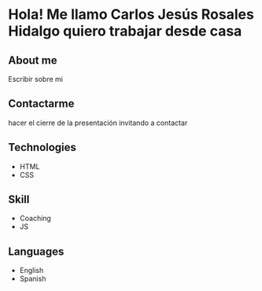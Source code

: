 # Hola! Me llamo Carlos Jesús Rosales Hidalgo quiero trabajar desde casa

## About me 

Escribir sobre mi

## Contactarme

 hacer el cierre de la presentación invitando a contactar


 ## Technologies

- HTML
- CSS

## Skill

- Coaching
- JS

 ## Languages

- English
- Spanish
